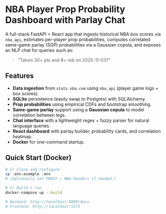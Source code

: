# NBA Player Prop Probability Dashboard with Parlay Chat

A full-stack FastAPI + React app that ingests historical NBA box scores via `nba_api`, estimates per-player prop probabilities, computes correlated same-game parlay (SGP) probabilities via a Gaussian copula, and exposes an NLP chat for queries such as:

> "Tatum 30+ pts and 8+ reb on 2025-11-03?"

## Features
- **Data ingestion** from `stats.nba.com` using `nba_api` (player game logs + box scores).
- **SQLite** persistence (easily swap to Postgres) with SQLAlchemy.
- **Prop probabilities** using empirical CDFs and bootstrap smoothing.
- **Same-game parlay** support using a **Gaussian copula** to model correlation between legs.
- **Chat interface** with a lightweight regex + fuzzy parser for natural language queries.
- **React dashboard** with parlay builder, probability cards, and correlation heatmap.
- **Docker** for one-command startup.

## Quick Start (Docker)
```bash
# 1) Clone and configure
cp .env.example .env
# (Optionally set PROXY / NBA headers if needed.)

# 2) Build + run
docker-compose up --build

# Backend: http://localhost:8000/docs
# Frontend: http://localhost:5173